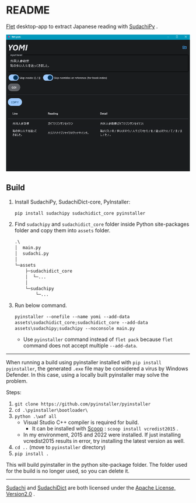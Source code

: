 # README

[Flet](https://flet.dev/) desktop-app to extract Japanese reading with [SudachiPy](https://github.com/WorksApplications/SudachiPy) .

![img](./images/demo.png)

## Build

1. Install SudachiPy, SudachiDict-core, PyInstaller:

    ```
    pip install sudachipy sudachidict_core pyinstaller
    ```

1. Find `sudachipy` and `sudachidict_core` folder inside Python site-packages folder and copy them into `assets` folder.

    ```
    .\
    │  main.py
    │  sudachi.py
    │
    └─assets
        ├─sudachidict_core
        │  └─...
        │
        └─sudachipy
            └─...
    ```

1. Run below command.

    ```
    pyinstaller --onefile --name yomi --add-data assets\sudachidict_core;sudachidict_core --add-data assets\sudachipy;sudachipy --noconsole main.py
    ```

    + Use `pyinstaller` command instead of `flet pack` because `flet` command does not accept multiple `--add-data`.

---

When running a build using pyinstaller installed with `pip install pyinstaller`, the generated `.exe` file may be considered a virus by Windows Defender.
In this case, using a locally built pyinstaller may solve the problem.

Steps:

1. `git clone https://github.com/pyinstaller/pyinstaller`
1. `cd .\pyinstaller\bootloader\`
1. `python .\waf all`
    + Visual Studio C++ compiler is required for build.
        + It can be installed with [Scoop](https://scoop.sh/) : `scoop install vcredist2015` .
    + In my environment, 2015 and 2022 were installed. If just installing vcredist2015 results in error, try installing the latest version as well.
1. `cd ..` (move to `pyinstaller` directory)
1. `pip install .`

This will build pyinstaller in the python site-package folder.
The folder used for the build is no longer used, so you can delete it.


---

[Sudachi](https://github.com/WorksApplications/Sudachi/) and [SudachiDict](https://github.com/WorksApplications/SudachiDict) are both licensed under the [Apache License, Version2.0](http://www.apache.org/licenses/LICENSE-2.0.html) .